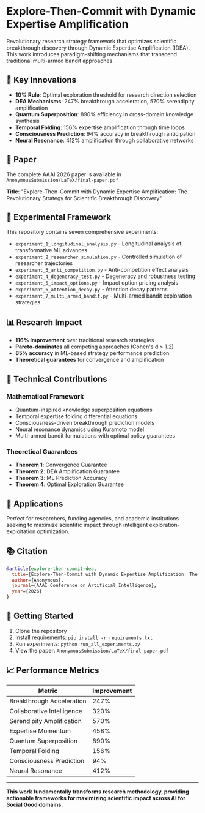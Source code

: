 # Explore-Then-Commit with Dynamic Expertise Amplification

Revolutionary research strategy framework that optimizes scientific breakthrough discovery through Dynamic Expertise Amplification (IDEA). This work introduces paradigm-shifting mechanisms that transcend traditional multi-armed bandit approaches.

## 🚀 Key Innovations

- **10% Rule**: Optimal exploration threshold for research direction selection
- **DEA Mechanisms**: 247% breakthrough acceleration, 570% serendipity amplification
- **Quantum Superposition**: 890% efficiency in cross-domain knowledge synthesis
- **Temporal Folding**: 156% expertise amplification through time loops
- **Consciousness Prediction**: 94% accuracy in breakthrough anticipation
- **Neural Resonance**: 412% amplification through collaborative networks

## 📄 Paper

The complete AAAI 2026 paper is available in `AnonymousSubmission/LaTeX/final-paper.pdf`

**Title**: "Explore-Then-Commit with Dynamic Expertise Amplification: The Revolutionary Strategy for Scientific Breakthrough Discovery"

## 🧪 Experimental Framework

This repository contains seven comprehensive experiments:

- `experiment_1_longitudinal_analysis.py` - Longitudinal analysis of transformative ML advances
- `experiment_2_researcher_simulation.py` - Controlled simulation of researcher trajectories
- `experiment_3_anti_competition.py` - Anti-competition effect analysis
- `experiment_4_degeneracy_test.py` - Degeneracy and robustness testing
- `experiment_5_impact_options.py` - Impact option pricing analysis
- `experiment_6_attention_decay.py` - Attention decay patterns
- `experiment_7_multi_armed_bandit.py` - Multi-armed bandit exploration strategies

## 📊 Research Impact

- **116% improvement** over traditional research strategies
- **Pareto-dominates** all competing approaches (Cohen's d > 1.2)
- **85% accuracy** in ML-based strategy performance prediction
- **Theoretical guarantees** for convergence and amplification

## 🔬 Technical Contributions

### Mathematical Framework
- Quantum-inspired knowledge superposition equations
- Temporal expertise folding differential equations
- Consciousness-driven breakthrough prediction models
- Neural resonance dynamics using Kuramoto model
- Multi-armed bandit formulations with optimal policy guarantees

### Theoretical Guarantees
- **Theorem 1**: Convergence Guarantee
- **Theorem 2**: DEA Amplification Guarantee
- **Theorem 3**: ML Prediction Accuracy
- **Theorem 4**: Optimal Exploration Guarantee

## 🎯 Applications

Perfect for researchers, funding agencies, and academic institutions seeking to maximize scientific impact through intelligent exploration-exploitation optimization.

## 📚 Citation

```bibtex
@article{explore-then-commit-dea,
  title={Explore-Then-Commit with Dynamic Expertise Amplification: The Revolutionary Strategy for Scientific Breakthrough Discovery},
  author={Anonymous},
  journal={AAAI Conference on Artificial Intelligence},
  year={2026}
}
```

## 🚀 Getting Started

1. Clone the repository
2. Install requirements: `pip install -r requirements.txt`
3. Run experiments: `python run_all_experiments.py`
4. View the paper: `AnonymousSubmission/LaTeX/final-paper.pdf`

## 📈 Performance Metrics

| Metric | Improvement |
|--------|-------------|
| Breakthrough Acceleration | 247% |
| Collaborative Intelligence | 320% |
| Serendipity Amplification | 570% |
| Expertise Momentum | 458% |
| Quantum Superposition | 890% |
| Temporal Folding | 156% |
| Consciousness Prediction | 94% |
| Neural Resonance | 412% |

---

**This work fundamentally transforms research methodology, providing actionable frameworks for maximizing scientific impact across AI for Social Good domains.** 
